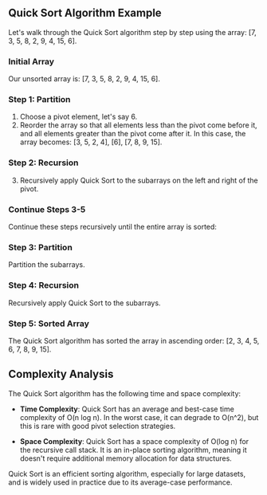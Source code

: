 ## Quick Sort Algorithm Example

Let's walk through the Quick Sort algorithm step by step using the array: [7, 3, 5, 8, 2, 9, 4, 15, 6].

### Initial Array

Our unsorted array is: [7, 3, 5, 8, 2, 9, 4, 15, 6].

### Step 1: Partition

1. Choose a pivot element, let's say 6.
2. Reorder the array so that all elements less than the pivot come before it, and all elements greater than the pivot come after it. In this case, the array becomes: [3, 5, 2, 4], [6], [7, 8, 9, 15].

### Step 2: Recursion

3. Recursively apply Quick Sort to the subarrays on the left and right of the pivot.

### Continue Steps 3-5

Continue these steps recursively until the entire array is sorted:

### Step 3: Partition

Partition the subarrays.

### Step 4: Recursion

Recursively apply Quick Sort to the subarrays.

### Step 5: Sorted Array

The Quick Sort algorithm has sorted the array in ascending order: [2, 3, 4, 5, 6, 7, 8, 9, 15].

## Complexity Analysis

The Quick Sort algorithm has the following time and space complexity:

- **Time Complexity**: Quick Sort has an average and best-case time complexity of O(n log n). In the worst case, it can degrade to O(n^2), but this is rare with good pivot selection strategies.

- **Space Complexity**: Quick Sort has a space complexity of O(log n) for the recursive call stack. It is an in-place sorting algorithm, meaning it doesn't require additional memory allocation for data structures.

Quick Sort is an efficient sorting algorithm, especially for large datasets, and is widely used in practice due to its average-case performance.
